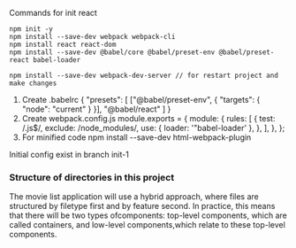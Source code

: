 Commands for init react

    npm init -y
    npm install --save-dev webpack webpack-cli
    npm install react react-dom
    npm install --save-dev @babel/core @babel/preset-env @babel/preset-react babel-loader

    npm install --save-dev webpack-dev-server // for restart project and make changes

1. Create .babelrc
   {
   "presets": [
   ["@babel/preset-env", { "targets": { "node": "current" } }],
   "@babel/react"
   ]
   }
2. Create webpack.config.js
   module.exports = {
   module: {
   rules: [
   {
   test: /\.js$/,
   exclude: /node_modules/,
   use: { loader: '"babel-loader' },
   },
   ],
   },
   };
3. For minified code
   npm install --save-dev html-webpack-plugin

Initial config exist in branch init-1

### Structure of directories in this project

The movie list application will use a hybrid approach, where files are structured by filetype first and by feature second. In practice, this means that there will be two types ofcomponents: top-level components, which are called containers, and low-level components,which relate to these top-level components.
